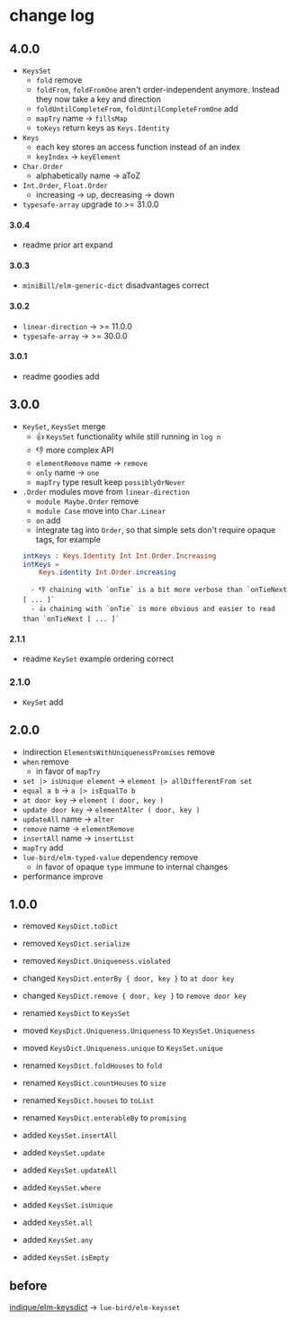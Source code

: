 # change log

## 4.0.0

- `KeysSet`
    - `fold` remove
    - `foldFrom`, `foldFromOne` aren't order-independent anymore. Instead they now take a key and direction
    - `foldUntilCompleteFrom`, `foldUntilCompleteFromOne` add
    - `mapTry` name → `fillsMap`
    - `toKeys` return keys as `Keys.Identity`
- `Keys`
    - each key stores an access function instead of an index
    - `keyIndex` → `keyElement`
- `Char.Order`
    - alphabetically name → aToZ
- `Int.Order`, `Float.Order`
    - increasing → up, decreasing → down
- `typesafe-array` upgrade to >= 31.0.0

#### 3.0.4

- readme prior art expand

#### 3.0.3

- `miniBill/elm-generic-dict` disadvantages correct

#### 3.0.2

- `linear-direction` → >= 11.0.0
- `typesafe-array` → >= 30.0.0

#### 3.0.1

- readme goodies add

## 3.0.0

- `KeySet`, `KeysSet` merge
    - 👍 `KeysSet` functionality while still running in `log n`
    - 👎 more complex API
    - `elementRemove` name → `remove`
    - `only` name → `one`
    - `mapTry` type result keep `possiblyOrNever`
- `.Order` modules move from `linear-direction`
    - `module Maybe.Order` remove
    - `module Case` move into `Char.Linear`
    - `on` add
    - integrate tag into `Order`, so that simple sets don't require opaque tags,
    for example
    ```elm
    intKeys : Keys.Identity Int Int.Order.Increasing
    intKeys =
        Keys.identity Int.Order.increasing
    ```
        - 👎 chaining with `onTie` is a bit more verbose than `onTieNext [ ... ]`
        - 👍 chaining with `onTie` is more obvious and easier to read than `onTieNext [ ... ]`

#### 2.1.1

- readme `KeySet` example ordering correct

### 2.1.0

- `KeySet` add

## 2.0.0

- indirection `ElementsWithUniquenessPromises` remove
- `when` remove
    - in favor of `mapTry`
- `set |> isUnique element` → `element |> allDifferentFrom set`
- `equal a b` → `a |> isEqualTo b`
- `at door key` → `element ( door, key )`
- `update door key` → `elementAlter ( door, key )`
- `updateAll` name → `alter`
- `remove` name → `elementRemove`
- `insertAll` name → `insertList`
- `mapTry` add
- `lue-bird/elm-typed-value` dependency remove
    - in favor of opaque `type` immune to internal changes
- performance improve

## 1.0.0

- removed `KeysDict.toDict`
- removed `KeysDict.serialize`
- removed `KeysDict.Uniqueness.violated`
- changed `KeysDict.enterBy { door, key }` to `at door key`
- changed `KeysDict.remove { door, key }` to `remove door key`

- renamed `KeysDict` to `KeysSet`
- moved `KeysDict.Uniqueness.Uniqueness` to `KeysSet.Uniqueness`
- moved `KeysDict.Uniqueness.unique` to `KeysSet.unique`
- renamed `KeysDict.foldHouses` to `fold`
- renamed `KeysDict.countHouses` to `size`
- renamed `KeysDict.houses` to `toList`
- renamed `KeysDict.enterableBy` to `promising`

- added `KeysSet.insertAll`
- added `KeysSet.update`
- added `KeysSet.updateAll`
- added `KeysSet.where`
- added `KeysSet.isUnique`
- added `KeysSet.all`
- added `KeysSet.any`
- added `KeysSet.isEmpty`

## before
[indique/elm-keysdict](https://package.elm-lang.org/packages/indique/elm-keysdict/latest/) → `lue-bird/elm-keysset`
